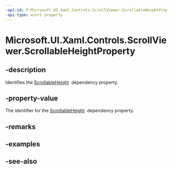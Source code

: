 ```yaml
---
-api-id: P:Microsoft.UI.Xaml.Controls.ScrollViewer.ScrollableHeightProperty
-api-type: winrt property
---
```


<!-- Property syntax
public Windows.UI.Xaml.DependencyProperty ScrollableHeightProperty { get; }
-->

# Microsoft.UI.Xaml.Controls.ScrollViewer.ScrollableHeightProperty

## -description
Identifies the [ScrollableHeight](scrollviewer_scrollableheight.md)  dependency property.

## -property-value
The identifier for the [ScrollableHeight](scrollviewer_scrollableheight.md)  dependency property.

## -remarks

## -examples

## -see-also
